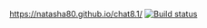https://natasha80.github.io/chat8.1/
[![Build status](https://ci.appveyor.com/api/projects/status/g53l50nifmmrlgt6?svg=true)](https://ci.appveyor.com/project/natasha80/chat8-1)
